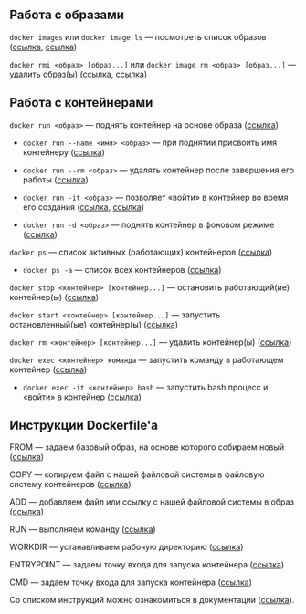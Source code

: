 ## Работа с образами
`docker images` или `docker image ls` — посмотреть список образов ([ссылка](https://docs.docker.com/engine/reference/commandline/images/), [ссылка](https://docs.docker.com/engine/reference/commandline/image_ls/))

`docker rmi <образ> [образ...]` или `docker image rm <образ> [образ...]` — удалить образ(ы) ([ссылка](https://docs.docker.com/engine/reference/commandline/rmi/), [ссылка](https://docs.docker.com/engine/reference/commandline/image_rm/))

## Работа с контейнерами

`docker run <образ>` — поднять контейнер на основе образа ([ссылка](https://docs.docker.com/engine/reference/commandline/run/))

- `docker run --name <имя> <образ>` — при поднятии присвоить имя контейнеру ([ссылка](https://docs.docker.com/engine/reference/run/#name---name))

- `docker run --rm <образ>` — удалять контейнер после завершения его работы ([ссылка](https://docs.docker.com/engine/reference/run/#clean-up---rm))

- `docker run -it <образ>` — позволяет «войти» в контейнер во время его создания ([ссылка](https://docs.docker.com/engine/reference/commandline/run/#assign-name-and-allocate-pseudo-tty---name--it), [ссылка](https://docs.docker.com/engine/reference/run/#foreground))

- `docker run -d <образ>` — поднять контейнер в фоновом режиме ([ссылка](https://docs.docker.com/engine/reference/run/#detached--d))

`docker ps` — список активных (работающих) контейнеров ([ссылка](https://docs.docker.com/engine/reference/commandline/ps/))

- `docker ps -a` — список всех контейнеров ([ссылка](https://docs.docker.com/engine/reference/commandline/ps/#show-both-running-and-stopped-containers))

`docker stop <контейнер> [контейнер...]` — остановить работающий(ие) контейнер(ы) ([ссылка](https://docs.docker.com/engine/reference/commandline/stop/))

`docker start <контейнер> [контейнер...]` — запустить остановленный(ые) контейнер(ы) ([ссылка](https://docs.docker.com/engine/reference/commandline/start/))

`docker rm <контейнер> [контейнер...]` — удалить контейнер(ы) ([ссылка](https://docs.docker.com/engine/reference/commandline/rm/))

`docker exec <контейнер> команда` — запустить команду в работающем контейнер ([ссылка](https://docs.docker.com/engine/reference/commandline/exec/))

- `docker exec -it <контейнер> bash` — запустить bash процесс и «войти» в контейнер ([ссылка](https://docs.docker.com/engine/reference/commandline/exec/#run-docker-exec-on-a-running-container))

## Инструкции Dockerfile'а

FROM — задаем базовый образ, на основе которого собираем новый ([ссылка](https://docs.docker.com/engine/reference/builder/#from))

COPY — копируем файл с нашей файловой системы в файловую систему контейнеров ([ссылка](https://docs.docker.com/engine/reference/builder/#copy))

ADD — добавляем файл или ссылку с нашей файловой системы в образ ([ссылка](https://docs.docker.com/engine/reference/builder/#add))

RUN — выполняем команду ([ссылка](https://docs.docker.com/engine/reference/builder/#run))

WORKDIR — устанавливаем рабочую директорию ([ссылка](https://docs.docker.com/engine/reference/builder/#workdir))

ENTRYPOINT — задаем точку входа для запуска контейнера ([ссылка](https://docs.docker.com/engine/reference/builder/#entrypoint))

CMD — задаем точку входа для запуска контейнера ([ссылка](https://docs.docker.com/engine/reference/builder/#cmd))

Со списком инструкций можно ознакомиться в документации ([ссылка](https://docs.docker.com/engine/reference/builder/)).
